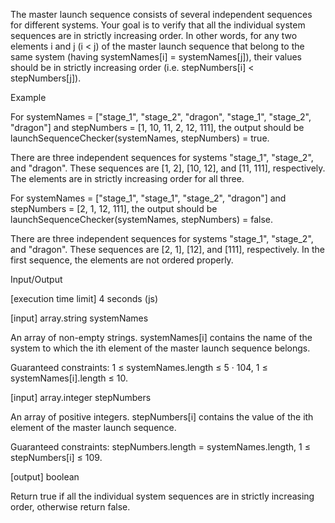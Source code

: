 The master launch sequence consists of several independent sequences for different systems. Your goal is to verify that all the individual system sequences are in strictly increasing order. In other words, for any two elements i and j (i < j) of the master launch sequence that belong to the same system (having systemNames[i] = systemNames[j]), their values should be in strictly increasing order (i.e. stepNumbers[i] < stepNumbers[j]).

Example

For systemNames = ["stage_1", "stage_2", "dragon", "stage_1", "stage_2", "dragon"] and stepNumbers = [1, 10, 11, 2, 12, 111], the output should be
launchSequenceChecker(systemNames, stepNumbers) = true.

There are three independent sequences for systems "stage_1", "stage_2", and "dragon". These sequences are [1, 2], [10, 12], and [11, 111], respectively. The elements are in strictly increasing order for all three.

For systemNames = ["stage_1", "stage_1", "stage_2", "dragon"] and stepNumbers = [2, 1, 12, 111], the output should be
launchSequenceChecker(systemNames, stepNumbers) = false.

There are three independent sequences for systems "stage_1", "stage_2", and "dragon". These sequences are [2, 1], [12], and [111], respectively. In the first sequence, the elements are not ordered properly.

Input/Output

[execution time limit] 4 seconds (js)

[input] array.string systemNames

An array of non-empty strings. systemNames[i] contains the name of the system to which the ith element of the master launch sequence belongs.

Guaranteed constraints:
1 ≤ systemNames.length ≤ 5 · 104,
1 ≤ systemNames[i].length ≤ 10.

[input] array.integer stepNumbers

An array of positive integers. stepNumbers[i] contains the value of the ith element of the master launch sequence.

Guaranteed constraints:
stepNumbers.length = systemNames.length,
1 ≤ stepNumbers[i] ≤ 109.

[output] boolean

Return true if all the individual system sequences are in strictly increasing order, otherwise return false.
